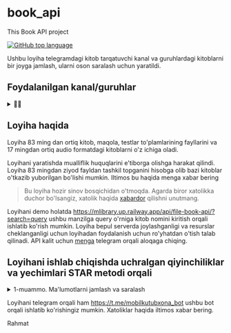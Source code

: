 # book_api
This Book API project

[![GitHub top language](https://img.shields.io/github/languages/top/okh-engineer/book_api?style=flat-square&logo=github)](https://github.com/okh-engineer/book_api)

Ushbu loyiha telegramdagi kitob tarqatuvchi kanal va guruhlardagi kitoblarni bir joyga jamlash, ularni oson saralash uchun yaratildi. 

## Foydalanilgan kanal/guruhlar
<details>
<summary>🔽🔽</summary>
<ol>
Loyihadagi kitob fayllarini olishda quyidagi telegram kanallardan foydalanildi
  <li>TKTI_library</li>
  <li>kitobN11</li>
  <li>KITOBLAR_BAZASI</li>
  <li>audio_kitobxona</li>
  <li> Elektron_pdf_islomiy_kitoblar_ap</li>
  <li> kutubxona_kitoblar_audio_elektro</li>
  <li> kitoblar_baza</li>
  <li>kitoblar_bazam</li>
  <li>kitoblar_bazasi</li>
  <li>KITOBLAR_BAZASl</li>
  <li>URGUT_KUTUBXONA_KITOBLAR_BAZASI</li>
  <li>Audio_Kutubxona_uz</li>
  <li>audio_Apk_kutubxona_pdf_kitoblar</li>
  <li>e_kutubxona</li>
  <li>audiokitob_eshitamiz</li>
  <li>kutubxona7</li>
  <li>KitoblarBazas</li>
va barcha fayllar ostiga kanal manzili biriktirildi.
</ol>
</details>


## Loyiha haqida

Loyiha 83 ming dan ortiq kitob, maqola, testlar to'plamlarining fayllarini va 17 mingdan ortiq audio formatdagi kitoblarni o'z ichiga oladi.

Loyihani yaratishda mualliflik huquqlarini e'tiborga olishga harakat qilindi. Loyiha 83 mingdan ziyod fayldan tashkil topganini hisobga olib bazi kitoblar o'tkazib yuborilgan bo'lishi mumkin.
Iltimos bu haqida menga xabar bering

> Bu loyiha hozir sinov bosqichidan o'tmoqda. Agarda biror xatolikka duchor
> bo'lsangiz, xatolik haqida [xabardor](https://github.com/okh-engineer/book_api/issues/new)
> qilishni unutmang.

Loyihani demo holatda https://mlibrary.up.railway.app/api/file-book-api/?search=query ushbu manzilga query o'rniga kitob nomini kiritish orqali ishlatib ko'rish mumkin. Loyiha bepul serverda joylashganligi va resurslar cheklanganligi uchun loyihadan foydalanish uchun ro'yhatdan o'tish talab qilinadi. 
API kalit uchun <a href="https://t.me/khojimirzayev">menga</a> telegram orqali aloqaga chiqing.

## Loyihani ishlab chiqishda uchralgan qiyinchiliklar va yechimlari STAR metodi orqali
<details>
  <summary>
    1-muammo. Ma'lumotlarni jamlash va saralash
  </summary>
    <ul>
      <li>
        Telegramdagi bir qancha kitob tarqatuvchi kanal va guruhlar bor va ulardagi kitob ma'lumotlarini yaratilgan model asosida ma'lumotlar omboriga qo'shish kerak. Albatta kitoblar fayllari 80 mingdan ko'p ekanligini hisobga olganda buni manual holatda bajarish imkonsiz
      </li>
      <li>
        Bu ma'lumotlarni python orqali yig'ib, uni kod orqali ma'lumotlar bazasiga qo'shmoqchi bo'ldim
      </li>
      <li>
        Buning uchun internetda mavjud bo'lgan resurslardan foydalanish uchun izlanish o'tkardim va bir nechta yechimlar ichidan https://github.com/estebanpdl/telegram-tracker bu repositoryda joylashgan koddan foydalanishga qaror qildim, sababi uchbu kod orqali bir nechta kanaldagi ma'lumotlarni bitta faylda to'plash mumkin edi. Bu esa kod orqali fayllarni boshqarishni osonlashtirdi
        Barcha ma'lumotlarni bitta faylda yig'ildani yaxshi lekin bu fayl hajmi githubning fayl limitidan oshib ketdi, men fayllarni ma'lumotlar bazasiga qo'shish uchun online serverdan foydalanmoqchiligim uchun u fayl github repo sida bo'lishi kerak edi. Men nega fayl hajmi bunchalik katta bo'lganligini sabablarini qidirdim. Fayl hajmi katta ekanligiga sabab yuqoridagi data scraper telegram kanaldagi barcha xabarlar ma'lumotlarini olib faylga joylagani edi ya'ni mening faylimda kanalga yuborilgan text, audio, reklama, sticker va shunga o'xshash xabarlarning barchasi mavjud edi. Men bu fayldagi ma'lumotlarni saralashim va fayl turiga qarab alohida faylga joylashim kerak edi. Buning uchun Pandas kutubxonasidan foydalandim, bunu ishlatishda internetdagi ma'lumotlar va ChatGPT katta yordam berdi.  
      </li>
      <li>
      Saralash yakunlangandan so'ng endi menda limitni oshmagan va faqatgina kerakli ma'lumotlardan tashkil topgan fayl bor edi. Buning natijasida online serverda ma'lumotlarni qo'shishim mumkin edi
      </li>
    </ul>
</details>

Loyihani telegram orqali ham https://t.me/mobilkutubxona_bot ushbu bot orqali ishlatib ko'rishingiz mumkin. Xatoliklar haqida iltimos xabar bering.

Rahmat

